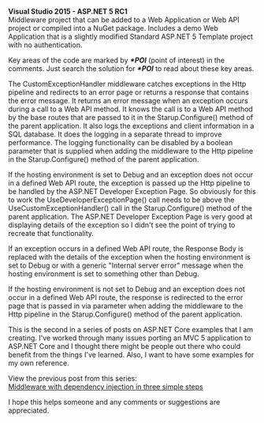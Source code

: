 **Visual Studio 2015 - ASP.NET 5 RC1**  
Middleware project that can be added to a Web Application or Web API project or compiled into a NuGet package.
Includes a demo Web Application that is a slightly modified Standard ASP.NET 5 Template project with no authentication.

Key areas of the code are marked by **_*POI_** (point of interest) in the comments.  Just search the solution for **_*POI_** to read about these key areas.

The CustomExceptionHandler middleware catches exceptions in the Http pipeline and redirects to an error page or returns a response that contains the error message.  It returns an error message when an exception occurs during a call to a Web API method.  It knows the call is to a Web API method by the base routes that are passed to it in the Starup.Configure() method of the parent application.  It also logs the exceptions and client information in a SQL database.  It does the logging in a separate thread to improve performance.  The logging functionality can be disabled by a boolean parameter that is supplied when adding the middleware to the Http pipeline in the Starup.Configure() method of the parent application.

If the hosting environment is set to Debug and an exception does not occur in a defined Web API route, the exception is passed up the Http pipeline to be handled by the ASP.NET Developer Exception Page.  So obviously for this to work the UseDeveloperExceptionPage() call needs to be above the UseCustomExceptionHandler() call in the Starup.Configure() method of the parent application.  The ASP.NET Developer Exception Page is very good at displaying details of the exception so I didn't see the point of trying to recreate that functionality.

If an exception occurs in a defined Web API route, the Response Body is replaced with the details of the exception when the hosting environment is set to Debug or with a generic "Internal server error" message when the hosting environment is set to something other than Debug.

If the hosting environment is not set to Debug and an exception does not occur in a defined Web API route, the response is redirected to the error page that is passed in via parameter when adding the middleware to the Http pipeline in the Starup.Configure() method of the parent application.

This is the second in a series of posts on ASP.NET Core examples that I am creating.  I've worked through many issues porting an MVC 5 application to ASP.NET Core and I thought there might be people out there who could benefit from the things I've learned.  Also, I want to have some examples for my own reference.

View the previous post from this series:   
[Middleware with dependency injection in three simple steps](https://github.com/ClintBailiff/MiddlewareDemo)

I hope this helps someone and any comments or suggestions are appreciated.


